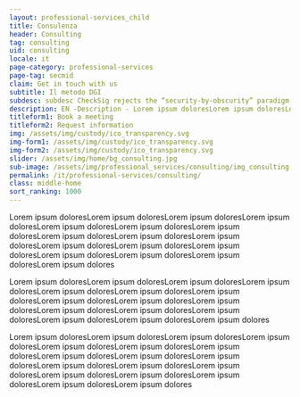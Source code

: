 ```yaml
---
layout: professional-services_child
title: Consulenza
header: Consulting
tag: consulting
uid: consulting
locale: it
page-category: professional-services
page-tag: secmid
claim: Get in touch with us 
subtitle: Il metodo DGI
subdesc: subdesc CheckSig rejects the “security-by-obscurity” paradigm in favor of a transparent process.
description: EN -Description - Lorem ipsum doloresLorem ipsum doloresLorem ipsum doloresLorem ipsum doloresLorem ipsum doloresLorem ipsum doloresLorem ipsum doloresLorem ipsum doloresLorem ipsum doloresLorem ipsum doloresLorem ipsum doloresLorem ipsum doloresLorem ipsum doloresLorem ipsum doloresLorem ipsum doloresLorem ipsum doloresLorem ipsum dolores Lorem ipsum doloresLorem ipsum doloresLorem ipsum doloresLorem ipsum doloresLorem ipsum doloresLorem ipsum doloresLorem ipsum doloresLorem ipsum doloresLorem ipsum doloresLorem ipsum doloresLorem Lorem ipsum doloresLorem ipsum doloresLorem ipsum doloresLorem ipsum doloresLorem ipsum doloresLorem ipsum doloresLorem ipsum doloresLorem ipsum doloresLorem ipsum doloresLorem ipsum doloresLorem Lorem ipsum doloresLorem ipsum doloresLorem ipsum doloresLorem ipsum doloresLorem ipsum doloresLorem ipsum doloresLorem ipsum doloresLorem ipsum doloresLorem ipsum doloresLorem ipsum doloresLorem 
titleform1: Book a meeting
titleform2: Request information
img: /assets/img/custody/ico_transparency.svg
img-form1: /assets/img/custody/ico_transparency.svg
img-form2: /assets/img/custody/ico_transparency.svg
slider: /assets/img/home/bg_consulting.jpg
sub-image: /assets/img/professional_services/consulting/img_consulting.jpg
permalink: /it/professional-services/consulting/
class: middle-home
sort_ranking: 1000
---
```


Lorem ipsum doloresLorem ipsum doloresLorem ipsum doloresLorem ipsum doloresLorem ipsum doloresLorem ipsum doloresLorem ipsum doloresLorem ipsum doloresLorem ipsum doloresLorem ipsum doloresLorem ipsum doloresLorem ipsum doloresLorem ipsum doloresLorem ipsum doloresLorem ipsum doloresLorem ipsum doloresLorem ipsum dolores

Lorem ipsum doloresLorem ipsum doloresLorem ipsum doloresLorem ipsum doloresLorem ipsum doloresLorem ipsum doloresLorem ipsum doloresLorem ipsum doloresLorem ipsum doloresLorem ipsum doloresLorem ipsum doloresLorem ipsum doloresLorem ipsum doloresLorem ipsum doloresLorem ipsum doloresLorem ipsum dolores

Lorem ipsum doloresLorem ipsum doloresLorem ipsum doloresLorem ipsum doloresLorem ipsum doloresLorem ipsum doloresLorem ipsum doloresLorem ipsum doloresLorem ipsum doloresLorem ipsum doloresLorem ipsum doloresLorem ipsum doloresLorem ipsum doloresLorem ipsum doloresLorem ipsum doloresLorem ipsum doloresLorem ipsum doloresLorem ipsum dolores
